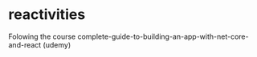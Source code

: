 # reactivities
Folowing the course complete-guide-to-building-an-app-with-net-core-and-react (udemy)
